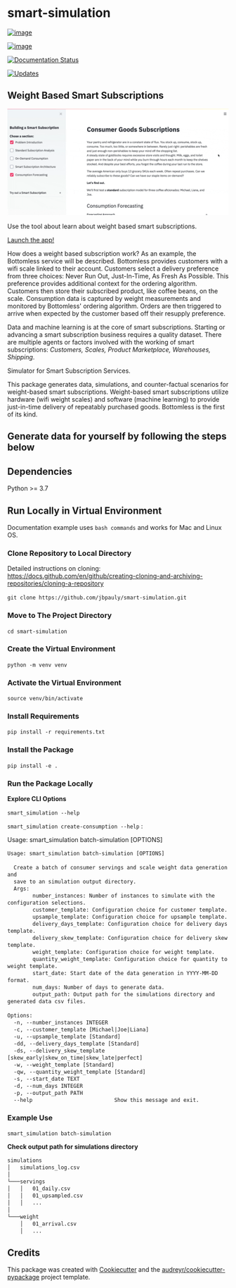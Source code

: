 # smart-simulation


[![image](https://img.shields.io/pypi/v/smart_simulation.svg)](https://pypi.python.org/pypi/smart_simulation)

[![image](https://img.shields.io/travis/jbpauly/smart_simulation.svg)](https://travis-ci.com/jbpauly/smart_simulation)

[![Documentation Status](https://readthedocs.org/projects/smart-simulation/badge/?version=latest)](https://smart-simulation.readthedocs.io/en/latest/?badge=latest)

[![Updates](https://pyup.io/repos/github/jbpauly/smart_simulation/shield.svg)](https://pyup.io/repos/github/jbpauly/smart_simulation/)

## Weight Based Smart Subscriptions
![](app/figures/example.gif)

Use the tool about learn about weight based smart subscriptions.

[Launch the app!](https://share.streamlit.io/jbpauly/smart-simulation/main.py)

How does a weight based subscription work? As an example, the Bottomless
service will be described. Bottomless provides customers with a wifi
scale linked to their account. Customers select a delivery preference
from three choices: Never Run Out, Just-In-Time, As Fresh As Possible.
This preference provides additional context for the ordering algorithm.
Customers then store their subscribed product, like coffee beans, on the
scale. Consumption data is captured by weight measurements and monitored
by Bottomless' ordering algorithm. Orders are then triggered to arrive
when expected by the customer based off their resupply preference.

Data and machine learning is at the core of smart subscriptions.
Starting or advancing a smart subscription business requires a quality
dataset. There are multiple agents or factors involved with the working
of smart subscriptions: *Customers, Scales, Product Marketplace,
Warehouses, Shipping*.

Simulator for Smart Subscription Services.

This package generates data, simulations, and counter-factual scenarios
for weight-based smart subscriptions. Weight-based smart subscriptions
utilize hardware (wifi weight scales) and software (machine learning) to
provide just-in-time delivery of repeatably purchased goods. Bottomless
is the first of its kind.


## Generate data for yourself by following the steps below

## Dependencies
Python >= 3.7

## Run Locally in Virtual Environment

Documentation example uses `bash commands` and works for Mac and Linux
OS.

### Clone Repository to Local Directory

Detailed instructions on cloning:
<https://docs.github.com/en/github/creating-cloning-and-archiving-repositories/cloning-a-repository>

`git clone https://github.com/jbpauly/smart-simulation.git`

### Move to The Project Directory

`cd smart-simulation`

### Create the Virtual Environment

`python -m venv venv`

### Activate the Virtual Environment

`source venv/bin/activate`

### Install Requirements

`pip install -r requirements.txt`

### Install the Package

`pip install -e .`

### Run the Package Locally

**Explore CLI Options**

`smart_simulation --help`

`smart_simulation create-consumption --help` :

Usage: smart_simulation batch-simulation [OPTIONS]

```
Usage: smart_simulation batch-simulation [OPTIONS]

  Create a batch of consumer servings and scale weight data generation and
  save to an simulation output directory.
  Args:
        number_instances: Number of instances to simulate with the configuration selections.
        customer_template: Configuration choice for customer template.
        upsample_template: Configuration choice for upsample template.
        delivery_days_template: Configuration choice for delivery days template.
        delivery_skew_template: Configuration choice for delivery skew template.
        weight_template: Configuration choice for weight template.
        quantity_weight_template: Configuration choice for quantity to weight template.
        start_date: Start date of the data generation in YYYY-MM-DD format.
        num_days: Number of days to generate data.
        output_path: Output path for the simulations directory and generated data csv files.

Options:
  -n, --number_instances INTEGER
  -c, --customer_template [Michael|Joe|Liana]
  -u, --upsample_template [Standard]
  -dd, --delivery_days_template [Standard]
  -ds, --delivery_skew_template [skew_early|skew_on_time|skew_late|perfect]
  -w, --weight_template [Standard]
  -qw, --quantity_weight_template [Standard]
  -s, --start_date TEXT
  -d, --num_days INTEGER
  -p, --output_path PATH
  --help                          Show this message and exit.

```

### Example Use

`smart_simulation batch-simulation`

**Check output path for simulations directory**

```
simulations
│   simulations_log.csv
│
└───servings
│   │   01_daily.csv
│   │   01_upsampled.csv
│   │   ...
│
└───weight
    │   01_arrival.csv
    │   ...
```


Credits
-------

This package was created with
[Cookiecutter](https://github.com/audreyr/cookiecutter) and the
[audreyr/cookiecutter-pypackage](https://github.com/audreyr/cookiecutter-pypackage)
project template.
